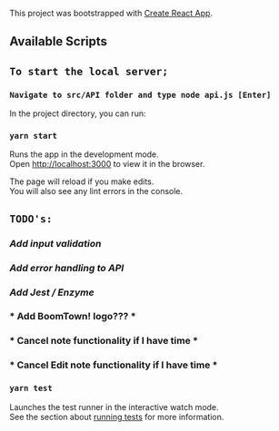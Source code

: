This project was bootstrapped with [Create React App](https://github.com/facebook/create-react-app).

## Available Scripts


## `To start the local server;`

### `Navigate to src/API folder and type node api.js [Enter]`



In the project directory, you can run:

### `yarn start`

Runs the app in the development mode.<br />
Open [http://localhost:3000](http://localhost:3000) to view it in the browser.

The page will reload if you make edits.<br />
You will also see any lint errors in the console.



## `TODO's:`

### *Add input validation*
### *Add error handling to API*
### *Add Jest / Enzyme*
### * Add BoomTown! logo??? *
### * Cancel note functionality if I have time *
### * Cancel Edit note functionality if I have time *


### `yarn test`

Launches the test runner in the interactive watch mode.<br />
See the section about [running tests](https://facebook.github.io/create-react-app/docs/running-tests) for more information.





